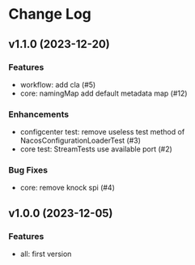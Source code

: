 # Change Log

## v1.1.0 (2023-12-20)

### Features

- workflow: add cla (#5)
- core: namingMap add default metadata map (#12)

### Enhancements

- configcenter test: remove useless test method of NacosConfigurationLoaderTest (#3)
- core test: StreamTests use available port (#2)

### Bug Fixes

- core: remove knock spi (#4)

## v1.0.0 (2023-12-05)

### Features

- all: first version